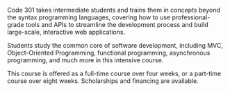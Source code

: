 Code 301 takes intermediate students and trains them in concepts beyond the syntax programming languages, covering how to use professional-grade tools and APIs to streamline the development process and build large-scale, interactive web applications.

Students study the common core of software development, including MVC, Object-Oriented Programming, functional programming, asynchronous programming, and much more in this intensive course.

This course is offered as a full-time course over four weeks, or a part-time course over eight weeks. Scholarships and financing are available.
